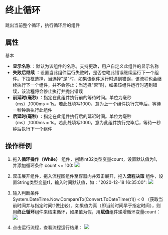 # 终止循环

跳出当前整个循环，执行循环后的组件

## 属性
基本
- **显示名称** ：默认为该组件的名称。支持更改，用户自定义此组件的显示名称
- **失败后继续** ：设置当此组件运行失败时，是否忽略此错误继续运行下一个组件。下拉框选择，当选择"是"时，如果该组件运行时遇到错误，该流程也会继续执行下一个组件，并不会停止；当选择"否"时，如果该组件运行时遇到错误，该流程将会停止执行并抛出错误
- **前延时(毫秒)** ：指定在此组件执行前的等待时间。单位为毫秒（ms）,1000ms = 1s。若此处填写1000，意为上一个组件执行完毕后，等待一秒钟后执行此组件
- **后延时(毫秒)** ：指定在此组件执行后的延迟时间。单位为毫秒（ms）,1000ms = 1s。若此处填写1000，意为此组件执行完毕后，等待一秒钟后执行下一个组件

## 操作样例
1. 拖入**循环操作（While）** 组件，创建int32类型变量count，设置默认值为1，并添加循环条件 count <= 100:
![](https://docimages.blob.core.chinacloudapi.cn/images/Activities/While-1.png)

2. 双击展开组件，拖入流程图组件至容器内并双击展开，拖入**流程决策** 组件，设置String类型变量t1，输入时间默认值，如："2020-12-18 16:35:00":
![](https://docimages.blob.core.chinacloudapi.cn/images/Activities/break-0.png)

3. 输入判断条件 System.DateTime.Now.CompareTo(Convert.ToDateTime(t1)) < 0 （获取当前时间并与指定时间t1做比较），如果值为真（即当前时间早于指定时间），则用**终止循环**组件来结束循环，如果值为假，用**赋值**组件递增循环变量count：
![](https://docimages.blob.core.chinacloudapi.cn/images/Activities/break-2.png)

4. 点击运行流程，查看流程运行结果：
![](https://docimages.blob.core.chinacloudapi.cn/images/Activities/break-1.png)